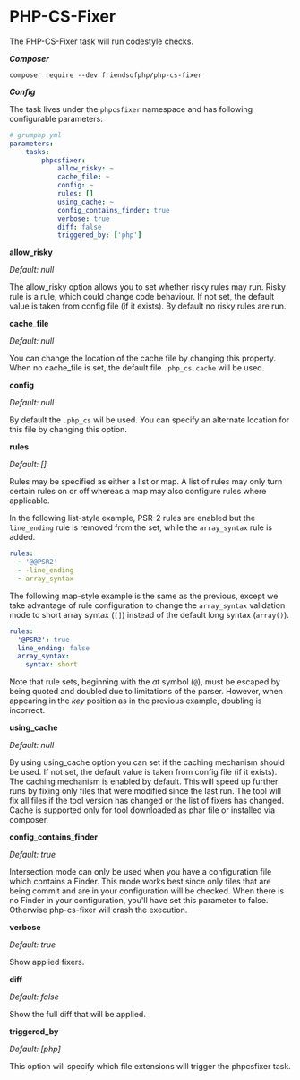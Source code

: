 # PHP-CS-Fixer

The PHP-CS-Fixer task will run codestyle checks.

***Composer***

```
composer require --dev friendsofphp/php-cs-fixer
```

***Config***

The task lives under the `phpcsfixer` namespace and has following configurable parameters:

```yaml
# grumphp.yml
parameters:
    tasks:
        phpcsfixer:
            allow_risky: ~
            cache_file: ~
            config: ~
            rules: []
            using_cache: ~
            config_contains_finder: true
            verbose: true
            diff: false
            triggered_by: ['php']
```


**allow_risky**

*Default: null*

The allow_risky option allows you to set whether risky rules may run.
Risky rule is a rule, which could change code behaviour.
If not set, the default value is taken from config file (if it exists). By default no risky rules are run.

**cache_file**

*Default: null*

You can change the location of the cache file by changing this property.
When no cache_file is set, the default file `.php_cs.cache` will be used.


**config**

*Default: null*

By default the `.php_cs` wil be used.
You can specify an alternate location for this file by changing this option.


**rules**

*Default: []*

Rules may be specified as either a list or map. A list of rules may only turn certain rules on or off whereas
a map may also configure rules where applicable.

In the following list-style example, PSR-2 rules are enabled but the `line_ending` rule is removed from the
set, while the `array_syntax` rule is added.

```yaml
rules:
  - '@@PSR2'
  - -line_ending
  - array_syntax
```

The following map-style example is the same as the previous, except we take advantage of rule configuration
to change the `array_syntax` validation mode to short array syntax (`[]`) instead of the default long syntax
(`array()`).

```yaml
rules:
  '@PSR2': true
  line_ending: false
  array_syntax:
    syntax: short
```

Note that rule sets, beginning with the *at* symbol (`@`), must be escaped by being quoted and doubled due to
limitations of the parser. However, when appearing in the *key* position as in the previous example, doubling
is incorrect.

**using_cache**

*Default: null*

By using using_cache option you can set if the caching mechanism should be used.
If not set, the default value is taken from config file (if it exists). The caching mechanism is enabled by default.
This will speed up further runs by fixing only files that were modified since the last run.
The tool will fix all files if the tool version has changed or the list of fixers has changed.
Cache is supported only for tool downloaded as phar file or installed via composer.


**config_contains_finder**

*Default: true*

Intersection mode can only be used when you have a configuration file which contains a Finder.
This mode works best since only files that are being commit and are in your configuration will be checked.
When there is no Finder in your configuration, you'll have set this parameter to false. 
Otherwise php-cs-fixer will crash the execution.

**verbose**

*Default: true*

Show applied fixers.

**diff**

*Default: false*

Show the full diff that will be applied.


**triggered_by**

*Default: [php]*

This option will specify which file extensions will trigger the phpcsfixer task.

